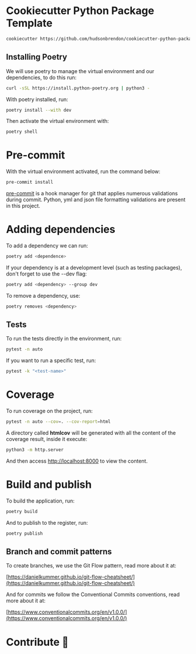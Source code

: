 # Cookiecutter Python Package Template

```bash
cookiecutter https://github.com/hudsonbrendon/cookiecutter-python-package.git
```

## Installing Poetry

We will use poetry to manage the virtual environment and our dependencies, to do this run:

```bash
curl -sSL https://install.python-poetry.org | python3 -
```

With poetry installed, run:

```bash
poetry install --with dev
```

Then activate the virtual environment with:

```bash
poetry shell
```

# Pre-commit

With the virtual environment activated, run the command below:

```bash
pre-commit install
```

[pre-commit](https://pre-commit.com/) is a hook manager for git that applies numerous validations during commit. Python, yml and json file formatting validations are present in this project.

# Adding dependencies

To add a dependency we can run:

```bash
poetry add <dependence>
```

If your dependency is at a development level (such as testing packages), don't forget to use the --dev flag:

```bash
poetry add <dependency> --group dev
```

To remove a dependency, use:

```bash
poetry removes <dependency>
```

## Tests

To run the tests directly in the environment, run:

```bash
pytest -n auto

```

If you want to run a specific test, run:

```bash
pytest -k "<test-name>"
```

# Coverage

To run coverage on the project, run:

```bash
pytest -n auto --cov=. --cov-report=html
```

A directory called **htmlcov** will be generated with all the content of the coverage result, inside it execute:

```bash
python3 -m http.server
```

And then access [http://localhost:8000](http://localhost:8000) to view the content.

# Build and publish

To build the application, run:

```bash
poetry build
```

And to publish to the register, run:

```bash
poetry publish
```

## Branch and commit patterns

To create branches, we use the Git Flow pattern, read more about it at:

[https://danielkummer.github.io/git-flow-cheatsheet/](https://danielkummer.github.io/git-flow-cheatsheet/)

And for commits we follow the Conventional Commits conventions, read more about it at:

[https://www.conventionalcommits.org/en/v1.0.0/](https://www.conventionalcommits.org/en/v1.0.0/)

# Contribute 🚀
